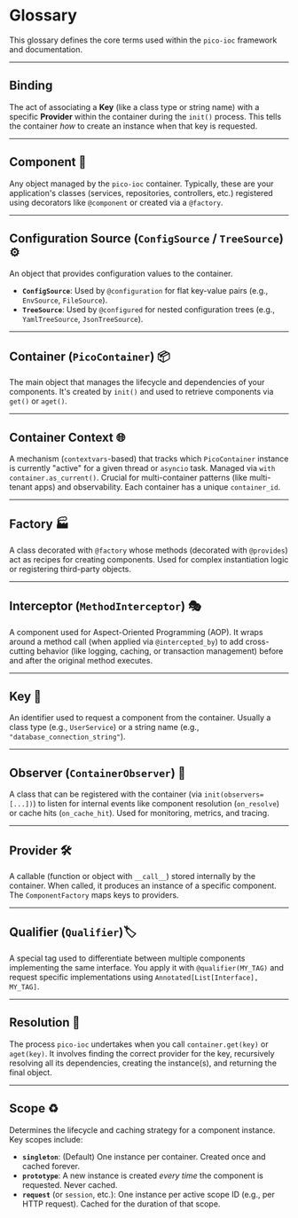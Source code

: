 # Glossary

This glossary defines the core terms used within the `pico-ioc` framework and documentation.

---

## **Binding**
The act of associating a **Key** (like a class type or string name) with a specific **Provider** within the container during the `init()` process. This tells the container *how* to create an instance when that key is requested.

---

## **Component** 🧩
Any object managed by the `pico-ioc` container. Typically, these are your application's classes (services, repositories, controllers, etc.) registered using decorators like `@component` or created via a `@factory`.

---

## **Configuration Source** (`ConfigSource` / `TreeSource`) ⚙️
An object that provides configuration values to the container.
* **`ConfigSource`**: Used by `@configuration` for flat key-value pairs (e.g., `EnvSource`, `FileSource`).
* **`TreeSource`**: Used by `@configured` for nested configuration trees (e.g., `YamlTreeSource`, `JsonTreeSource`).

---

## **Container** (`PicoContainer`) 📦
The main object that manages the lifecycle and dependencies of your components. It's created by `init()` and used to retrieve components via `get()` or `aget()`.

---

## **Container Context** 🌐
A mechanism (`contextvars`-based) that tracks which `PicoContainer` instance is currently "active" for a given thread or `asyncio` task. Managed via `with container.as_current()`. Crucial for multi-container patterns (like multi-tenant apps) and observability. Each container has a unique `container_id`.

---

## **Factory** 🏭
A class decorated with `@factory` whose methods (decorated with `@provides`) act as recipes for creating components. Used for complex instantiation logic or registering third-party objects.

---

## **Interceptor** (`MethodInterceptor`) 🎭
A component used for Aspect-Oriented Programming (AOP). It wraps around a method call (when applied via `@intercepted_by`) to add cross-cutting behavior (like logging, caching, or transaction management) before and after the original method executes.

---

## **Key** 🔑
An identifier used to request a component from the container. Usually a class type (e.g., `UserService`) or a string name (e.g., `"database_connection_string"`).

---

## **Observer** (`ContainerObserver`) 👀
A class that can be registered with the container (via `init(observers=[...])`) to listen for internal events like component resolution (`on_resolve`) or cache hits (`on_cache_hit`). Used for monitoring, metrics, and tracing.

---

## **Provider** 🛠️
A callable (function or object with `__call__`) stored internally by the container. When called, it produces an instance of a specific component. The `ComponentFactory` maps keys to providers.

---

## **Qualifier** (`Qualifier`)🏷️
A special tag used to differentiate between multiple components implementing the same interface. You apply it with `@qualifier(MY_TAG)` and request specific implementations using `Annotated[List[Interface], MY_TAG]`.

---

## **Resolution** 🔗
The process `pico-ioc` undertakes when you call `container.get(key)` or `aget(key)`. It involves finding the correct provider for the key, recursively resolving all its dependencies, creating the instance(s), and returning the final object.

---

## **Scope** ♻️
Determines the lifecycle and caching strategy for a component instance. Key scopes include:
* **`singleton`**: (Default) One instance per container. Created once and cached forever.
* **`prototype`**: A new instance is created *every time* the component is requested. Never cached.
* **`request`** (or `session`, etc.): One instance per active scope ID (e.g., per HTTP request). Cached for the duration of that scope.

